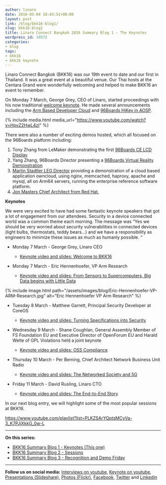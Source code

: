 ```yaml
---
author: linaro
date: 2016-05-04 10:43:51+00:00
layout: post
link: /blog/bkk16-blog1/
slug: bkk16-blog1
title: Linaro Connect Bangkok 2016 Summary Blog 1 - The Keynotes
wordpress_id: 10572
categories:
- blog
tags:
- bkk16
- bkk16 keynote
---
```


Linaro Connect Bangkok (BKK16) was our 19th event to date and our first in Thailand. It was a great event at a beautiful venue. Our Thai hosts at the Centara Grand were wonderfully welcoming and helped to make BKK16 an event to remember.

On Monday 7 March, George Grey, CEO of Linaro, started proceedings with his now traditional [welcome keynote](https://www.youtube.com/watch?v=HpvZ2HwL4zI). He made several announcements including the [Arm Based Developer Cloud](/news/linaro-announces-arm-based-developer-cloud-2/) and [96Boards HiKey in AOSP](/news/linaro-announces-support-for-96boards-hikey-in-aosp/).

{% include media.html media_url="https://www.youtube.com/watch?v=HpvZ2HwL4zI" %}

There were also a number of exciting demos hosted, which all focused on the 96Boards platform including:

  1. Tony Zhang from LeMaker demonstrating the first [96Boards CE LCD Display](https://www.youtube.com/watch?v=IwPsZOBSQTc#t=21m17s)
  2. Yang Zhang, 96Boards Director presenting a [96Boards Virtual Reality Demonstration](https://www.youtube.com/watch?v=IwPsZOBSQTc#t=24m23s)
  3. [Martin Stadtler LEG Director](https://www.youtube.com/watch?v=IwPsZOBSQTc#t=34m43s) providing a demonstration of a cloud based application owncloud, using nginx, memcached, haproxy, apache and mysql, all on Arm64 servers, running the enterprise reference software platform.
  4. [ Jon Masters Chief Architect from Red Hat.](https://www.youtube.com/watch?v=IwPsZOBSQTc#t=28m05s)


**Keynotes**

We were very excited to have had some fantastic keynote speakers that got a lot of engagement from our attendees. Security in a device connected world was a common theme each morning. The message was “Yes we should be very worried about security vulnerabilities in connected devices (light bulbs, thermostats, teddy bears…) and we have a responsibility as engineers to minimize these issues as much as humanly possible. “

  * Monday 7 March - George Grey, Linaro CEO
    * [Keynote video and slides: Welcome to BKK16](https://www.youtube.com/watch?v=HpvZ2HwL4zI)

  * Monday 7 March - Eric Hennenhoefer, VP Arm Research
    * [Keynote video and slides: From Sensors to Supercomputers, Big Data begins with Little Data](https://www.youtube.com/watch?v=fU-SWtv2TlE)


{% include image.html path="/assets/images/blog/Eric-Hennenhoefer-VP-ARM-Research.jpg" alt="Eric Hennenhoefer VP Arm Research" %}

  * Tuesday 8 March - Matthew Garrett, Principal Security Developer at CoreOS
    * [Keynote video and slides: Turning Specifications into Security](https://www.youtube.com/watch?v=798NDrLH36U)

  * Wednesday 9 March - Shane Coughlan, General Assembly Member of FS Foundation EU and Executive Director of OpenForum EU and Harald Welte of GPL Violations held a joint keynote
    * [Keynote video and slides: OSS Compliance](https://www.youtube.com/watch?v=b4Bli8h0V-Q)

  * Thursday 10 March - Per Beming, Chief Architect Network Business Unit Radio
    * [Keynote video and slides: The Networked Society and 5G](https://www.youtube.com/watch?v=s09kjutkKmg&feature=youtu.be)

  * Friday 11 March - David Rusling, Linaro CTO
    * [Keynote video and slides: The End-to-End Story](https://www.youtube.com/watch?v=GFvd2nHiFvU)

In our next blog entry, we will highlight some of the most popular sessions at BKK16.

https://www.youtube.com/playlist?list=PLKZSArYQptsMCyVa-3_K7PJjXkkG_0w-L

* * *

**On this series:**

  * [BKK16 Summary Blog 1 - Keynotes (This one)](/blog/bkk16-blog1/)
  * [BKK16 Summary Blog 2 - Sessions](/blog/bkk16-blog2/)
  * [BKK16 Summary Blog 3 - Recognition and Demo Friday](/blog/bkk16-blog3/)


* * *

**Follow us on social media:**
[Interviews on youtube](https://www.youtube.com/user/linaroorg?sub_confirmation=1&utm_source=Linaro.org&utm_medium=blog&utm_campaign=social), [Keynote on youtube](https://www.youtube.com/user/linaroOnAir?sub_confirmation=1&utm_source=Linaro.org&utm_medium=blog&utm_campaign=social), [Presentations (Slideshare)](http://www.slideshare.net/linaroorg?utm_source=Linaro.org&utm_medium=blog&utm_campaign=social),
[Photos (Flickr)](https://www.flickr.com/photos/linaroorg?utm_source=Linaro.org&utm_medium=blog&utm_campaign=social), [Facebook](https://www.facebook.com/LinaroOrg?utm_source=Linaro.org&utm_medium=blog&utm_campaign=social), [Twitter](https://twitter.com/linaroorg?utm_source=Linaro.org&utm_medium=blog&utm_campaign=social) and [Linkedin](https://www.linkedin.com/company/1026961?utm_source=Linaro.org&utm_medium=blog&utm_campaign=social)
